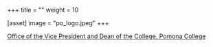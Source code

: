 +++
title = ""
weight = 10

[asset]
  image = "po_logo.jpeg"
+++


[Office of the Vice President and Dean of the College, Pomona College](https://www.pomona.edu/administration/academic-dean)


